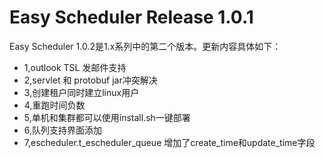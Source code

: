 # Easy Scheduler Release 1.0.1

Easy Scheduler 1.0.2是1.x系列中的第二个版本。更新内容具体如下：

* 1,outlook TSL 发邮件支持
* 2,servlet 和 protobuf jar冲突解决
* 3,创建租户同时建立linux用户
* 4,重跑时间负数
* 5,单机和集群都可以使用install.sh一键部署
* 6,队列支持界面添加
* 7,escheduler.t\_escheduler\_queue 增加了create\_time和update\_time字段

